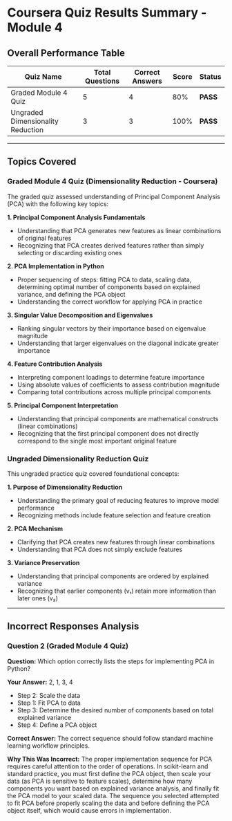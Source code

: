 # Coursera Quiz Results Summary - Module 4

## Overall Performance Table

| Quiz Name | Total Questions | Correct Answers | Score | Status |
|-----------|----------------|-----------------|-------|---------|
| Graded Module 4 Quiz | 5 | 4 | 80% | **PASS** |
| Ungraded Dimensionality Reduction | 3 | 3 | 100% | **PASS** |

---

## Topics Covered

### Graded Module 4 Quiz (Dimensionality Reduction - Coursera)

The graded quiz assessed understanding of Principal Component Analysis (PCA) with the following key topics:

**1. Principal Component Analysis Fundamentals**
   - Understanding that PCA generates new features as linear combinations of original features
   - Recognizing that PCA creates derived features rather than simply selecting or discarding existing ones

**2. PCA Implementation in Python**
   - Proper sequencing of steps: fitting PCA to data, scaling data, determining optimal number of components based on explained variance, and defining the PCA object
   - Understanding the correct workflow for applying PCA in practice

**3. Singular Value Decomposition and Eigenvalues**
   - Ranking singular vectors by their importance based on eigenvalue magnitude
   - Understanding that larger eigenvalues on the diagonal indicate greater importance

**4. Feature Contribution Analysis**
   - Interpreting component loadings to determine feature importance
   - Using absolute values of coefficients to assess contribution magnitude
   - Comparing total contributions across multiple principal components

**5. Principal Component Interpretation**
   - Understanding that principal components are mathematical constructs (linear combinations)
   - Recognizing that the first principal component does not directly correspond to the single most important original feature

### Ungraded Dimensionality Reduction Quiz

This ungraded practice quiz covered foundational concepts:

**1. Purpose of Dimensionality Reduction**
   - Understanding the primary goal of reducing features to improve model performance
   - Recognizing methods include feature selection and feature creation

**2. PCA Mechanism**
   - Clarifying that PCA creates new features through linear combinations
   - Understanding that PCA does not simply exclude features

**3. Variance Preservation**
   - Understanding that principal components are ordered by explained variance
   - Recognizing that earlier components (v₁) retain more information than later ones (v₂)

---

## Incorrect Responses Analysis

### Question 2 (Graded Module 4 Quiz)

**Question:** Which option correctly lists the steps for implementing PCA in Python?

**Your Answer:** 2, 1, 3, 4
- Step 2: Scale the data
- Step 1: Fit PCA to data  
- Step 3: Determine the desired number of components based on total explained variance
- Step 4: Define a PCA object

**Correct Answer:** The correct sequence should follow standard machine learning workflow principles.

**Why This Was Incorrect:** The proper implementation sequence for PCA requires careful attention to the order of operations. In scikit-learn and standard practice, you must first define the PCA object, then scale your data (as PCA is sensitive to feature scales), determine how many components you want based on explained variance analysis, and finally fit the PCA model to your scaled data. The sequence you selected attempted to fit PCA before properly scaling the data and before defining the PCA object itself, which would cause errors in implementation.